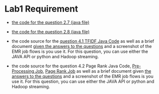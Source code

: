 # Lab1 Requirement


- [the code for the question 2.7 (java file)](https://github.com/thwowu/BigData-Lab1/blob/master/28/27.java)

- [the code for the question 2.8 (java file)](https://github.com/thwowu/BigData-Lab1/blob/master/28/28.java)
- the code source for the [question 4.1 TFIDF Java Code](https://github.com/thwowu/BigData-Lab1/blob/master/TF-IDF/tfidf.java) as well as a brief document [given the answers to the questions](https://github.com/thwowu/BigData-Lab1/blob/master/TF-IDF/readme.md) and a screenshot of the EMR job flows is you use it. For this question, you can use either the JAVA API or python and Hadoop streaming. 
- the code source for the question 4.2 Page Rank Java Code, [Pre-Processing Job](https://github.com/thwowu/BigData-Lab1/blob/master/Page_Rank/PR_Pre.java), [Page Rank Job](https://github.com/thwowu/BigData-Lab1/blob/master/Page_Rank/PageRank.java) as well as a brief document given [the answers to the questions](https://github.com/thwowu/BigData-Lab1/blob/master/Page_Rank/readme.md) and a screenshot of the EMR job flows is you use it. For this question, you can use either the JAVA API or python and Hadoop streaming.

